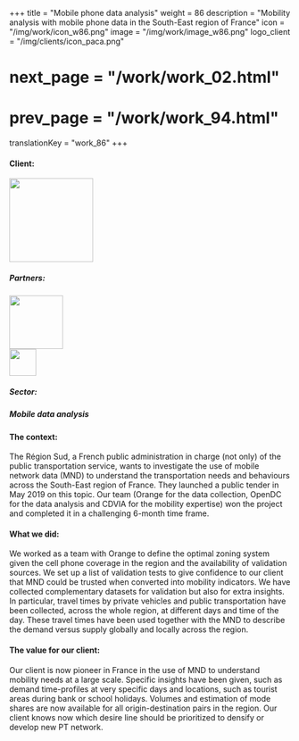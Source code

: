 +++
title = "Mobile phone data analysis"
weight = 86
description = "Mobility analysis with mobile phone data in the South-East region of France"
icon = "/img/work/icon_w86.png"
image = "/img/work/image_w86.png"
logo_client = "/img/clients/icon_paca.png"
# next_page = "/work/work_02.html"
# prev_page = "/work/work_94.html"
translationKey = "work_86"
+++

<!-- Client -->
<div class="row">
	<div class="col-sm-3"><h4>Client:</h4></div>
	<!--  <div class="col-sm-3"> <h3><a href = "https://www.eiffage.com/" target="_blank">Eiffage</a> </h3> </div>-->
	<div class="col-sm-3"><a href = "https://www.maregionsud.fr/" target="_blank"/> <img src="/img/clients/icon_paca.svg" width="150px"/></a></div>
	<!-- <div class="col-sm-3"></div> -->
</div>	

<!-- Partner -->
<div class="row">
	<div class="col-sm-3"><h5>Partners:</h4></div>
	<!--  <div class="col-sm-3"> <h5><a href = "http://www.cdvia.fr/" target="_blank">CDVIA</a> </h4> </div>-->
	<div class="col-sm-3"><a href = "https://www.orange-business.com/en" target="_blank"/> <img src="/img/clients/icon_orange.svg" width="96px"/></a></div>
	<div class="col-sm-3"><a href = "http://www.cdvia.fr/" target="_blank"/> <img src="/img/clients/icon_cdvia.svg" width="48px"/></a></div>
</div>	

<!-- Sector -->
<div class="row">
	<div class="col-sm-3"><h5>Sector:</h4></div>
	<div class="col-sm-3"> <h5>Mobile data analysis</div>
	<div class="col-sm-3"></div>
</div>	

<h4>The context:</h4> 
<p>
The Région Sud, a French public administration in charge (not only) of the public transportation service, wants to investigate the use of mobile network data (MND) to understand the transportation needs and behaviours across the South-East region of France.
They launched a public tender in May 2019 on this topic. Our team (Orange for the data collection, OpenDC for the data analysis and CDVIA for the mobility expertise) won the project and completed it in a challenging 6-month time frame.
</p>

<h4>What we did:</h4>
<p>
We worked as a team with Orange to define the optimal zoning system given the cell phone coverage in the region and the availability of validation sources. We set up a list of validation tests to give confidence to our client that MND could be trusted when converted into mobility indicators. We have collected complementary datasets for validation but also for extra insights. In particular, travel times by private vehicles and public transportation have been collected, across the whole region, at different days and time of the day. These travel times have been used together with the MND to describe the demand versus supply globally and locally across the region.
</p>

<h4>The value for our client:</h4>
<p>
Our client is now pioneer in France in the use of MND to understand mobility needs at a large scale. Specific insights have been given, such as demand time-profiles at very specific days and locations, such as tourist areas during bank or school holidays. Volumes and estimation of mode shares are now available for all origin-destination pairs in the region. Our client knows now which desire line should be prioritized to densify or develop new PT network.
</p>
